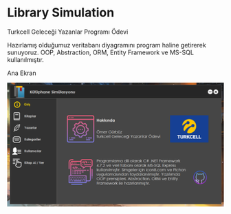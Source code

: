 
# Library Simulation

Turkcell Geleceği Yazanlar Programı Ödevi

Hazırlamış olduğumuz veritabanı diyagramını program haline getirerek sunuyoruz. OOP, Abstraction, ORM, Entity Framework ve MS-SQL kullanılmıştır.


Ana Ekran

![plot](./images/homePage.png)

